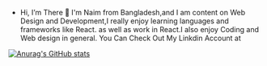 - Hi, I’m There 👋 
I'm Naim from Bangladesh,and I am content on Web Design and Development,I really enjoy learning  languages and frameworks like React.
as well as work in React.I also enjoy Coding and Web design in general. You Can Check Out My Linkdin Account at

[![Anurag's GitHub stats](https://github-readme-stats.vercel.app/api?username=Naim&theme=gruvbox)](https://github.com/anuraghazra/github-readme-stats)
